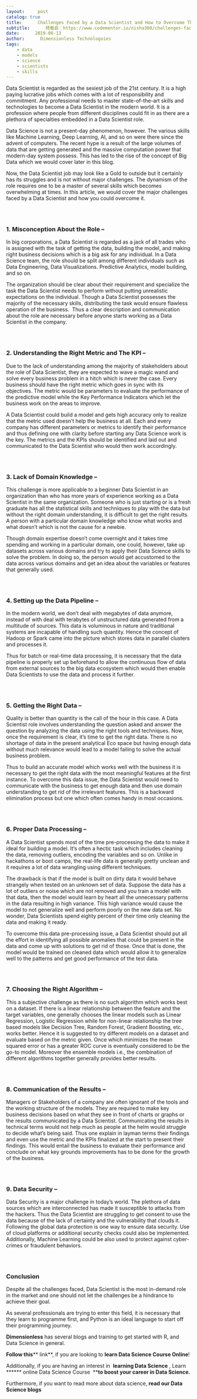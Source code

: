 ```yaml
---
layout:     post
catalog: true
title:      Challenges Faced by a Data Scientist and How to Overcome Them?
subtitle:      转载自：https://www.codementor.io/nisha308/challenges-faced-by-a-data-scientist-and-how-to-overcome-them-vwbe8pb3s
date:      2019-06-13
author:      Dimensionless Technologoies
tags:
    - data
    - models
    - science
    - scientists
    - skills
---
```


Data Scientist is regarded as the sexiest job of the 21st century. It is a high paying lucrative jobs which comes with a lot of responsibility and commitment. Any professional needs to master state-of-the-art skills and technologies to become a Data Scientist in the modern world. It is a profession where people from different disciplines could fit in as there are a plethora of specialties embedded in a Data Scientist role.

Data Science is not a present-day phenomenon, however. The various skills like Machine Learning, Deep Learning, AI, and so on were there since the advent of computers. The recent hype is a result of the large volumes of data that are getting generated and the massive computation power that modern-day system possess. This has led to the rise of the concept of Big Data which we would cover later in this blog.

Now, the Data Scientist job may look like a Gold to outside but it certainly has its struggles and is not without major challenges. The dynamism of the role requires one to be a master of several skills which becomes overwhelming at times. In this article, we would cover the major challenges faced by a Data Scientist and how you could overcome it.

###   

###  1. Misconception About the Role –

In big corporations, a Data Scientist is regarded as a jack of all trades who is assigned with the task of getting the data, building the model, and making right business decisions which is a big ask for any individual. In a Data Science team, the role should be split among different individuals such as Data Engineering, Data Visualizations. Predictive Analytics, model building, and so on.

The organization should be clear about their requirement and specialize the task the Data Scientist needs to perform without putting unrealistic expectations on the individual. Though a Data Scientist possesses the majority of the necessary skills, distributing the task would ensure flawless operation of the business.  Thus a clear description and communication about the role are necessary before anyone starts working as a Data Scientist in the company.

###   

###  2. Understanding the Right Metric and The KPI –

Due to the lack of understanding among the majority of stakeholders about the role of Data Scientist, they are expected to wave a magic wand and solve every business problem in a hitch which is never the case. Every business should have the right metric which goes in sync with its objectives. The metric would be parameters to evaluate the performance of the predictive model while the Key Performance Indicators which let the business work on the areas to improve.

A Data Scientist could build a model and gets high accuracy only to realize that the metric used doesn’t help the business at all. Each and every company has different parameters or metrics to identify their performance and thus defining one with clarity before starting any Data Science work is the key. The metrics and the KPIs should be identified and laid out and communicated to the Data Scientist who would then work accordingly.

###   

###  3. Lack of Domain Knowledge –

This challenge is more applicable to a beginner Data Scientist in an organization than who has more years of experience working as a Data Scientist in the same organization. Someone who is just starting or is a fresh graduate has all the statistical skills and techniques to play with the data but without the right domain understanding, it is difficult to get the right results. A person with a particular domain knowledge who know what works and what doesn’t which is not the cause for a newbie.

Though domain expertise doesn’t come overnight and it takes time spending and working in a particular domain, one could, however, take up datasets across various domains and try to apply their Data Science skills to solve the problem. In doing so, the person would get accustomed to the data across various domains and get an idea about the variables or features that generally used.

###   

###  4. Setting up the Data Pipeline –

In the modern world, we don’t deal with megabytes of data anymore, instead of with deal with terabytes of unstructured data generated from a multitude of sources. This data is voluminous in nature and traditional systems are incapable of handling such quantity. Hence the concept of Hadoop or Spark came into the picture which stores data in parallel clusters and processes it.

Thus for batch or real-time data processing, it is necessary that the data pipeline is properly set up beforehand to allow the continuous flow of data from external sources to the big data ecosystem which would then enable Data Scientists to use the data and process it further.

###   

###  5. Getting the Right Data –

Quality is better than quantity is the call of the hour in this case. A Data Scientist role involves understanding the question asked and answer the question by analyzing the data using the right tools and techniques. Now, once the requirement is clear, it’s time to get the right data. There is no shortage of data in the present analytical Eco space but having enough data without much relevance would lead to a model failing to solve the actual business problem.

Thus to build an accurate model which works well with the business it is necessary to get the right data with the most meaningful features at the first instance. To overcome this data issue, the Data Scientist would need to communicate with the business to get enough data and then use domain understanding to get rid of the irrelevant features. This is a backward elimination process but one which often comes handy in most occasions.

###   

###  6. Proper Data Processing –

A Data Scientist spends most of the time pre-processing the data to make it ideal for building a model. It’s often a hectic task which includes cleaning the data, removing outliers, encoding the variables and so on. Unlike in hackathons or boot camps, the real-life data is generally pretty unclean and it requires a lot of data wrangling using different techniques.

The drawback is that if the model is built on dirty data it would behave strangely when tested on an unknown set of data. Suppose the data has a lot of outliers or noise which are not removed and you train a model with that data, then the model would learn by heart all the unnecessary patterns in the data resulting in high variance. This high variance would cause the model to not generalize well and perform poorly on the new data set. No wonder, Data Scientists spend eighty percent of their time only cleaning the data and making it ready.

To overcome this data pre-processing issue, a Data Scientist should put all the effort in identifying all possible anomalies that could be present in the data and come up with solutions to get rid of those. Once that is done, the model would be trained on cleaned data which would allow it to generalize well to the patterns and get good performance of the test data.

###   

###  7. Choosing the Right Algorithm –

This a subjective challenge as there is no such algorithm which works best on a dataset. If there is a linear relationship between the feature and the target variables, one generally chooses the linear models such as Linear Regression, Logistic Regression while for non-linear relationship the tree based models like Decision Tree, Random Forest, Gradient Boosting, etc., works better. Hence it is suggested to try different models on a dataset and evaluate based on the metric given. Once which minimizes the mean squared error or has a greater ROC curve is eventually considered to be the go-to model. Moreover the ensemble models i.e., the combination of different algorithms together generally provides better results.

###   

###  8. Communication of the Results –

Managers or Stakeholders of a company are often ignorant of the tools and the working structure of the models. They are required to make key business decisions based on what they see in front of charts or graphs or the results communicated by a Data Scientist. Communicating the results in technical terms would not help much as people at the helm would struggle to decide what’s being said. Thus one explain in layman terms their findings and even use the metric and the KPIs finalized at the start to present their findings. This would entail the business to evaluate their performance and conclude on what key grounds improvements has to be done for the growth of the business.

###   

###  9. Data Security –

Data Security is a major challenge in today’s world. The plethora of data sources which are interconnected has made it susceptible to attacks from the hackers. Thus the Data Scientist are struggling to get consent to use the data because of the lack of certainty and the vulnerability that clouds it. Following the global data protection is one way to ensure data security. Use of cloud platforms or additional security checks could also be implemented. Additionally, Machine Learning could be also used to protect against cyber-crimes or fraudulent behaviors.

###   

###  **Conclusion**

Despite all the challenges faced, Data Scientist is the most in-demand role in the market and one should not let the challenges be a hindrance to achieve their goal.

As several professionals are trying to enter this field, it is necessary that they learn to programme first, and Python is an ideal language to start off their programming journey.

**Dimensionless** has several blogs and training to get started with R, and Data Science in general.

**Follow this**** link**, if you are looking to **learn Data Science Course Online**!

Additionally, if you are having an interest in  **learning Data Science** , Learn ****** online Data Science Course  ****to boost your career in Data Science.**

Furthermore, if you want to read more about data science, **read our Data Science blogs**
